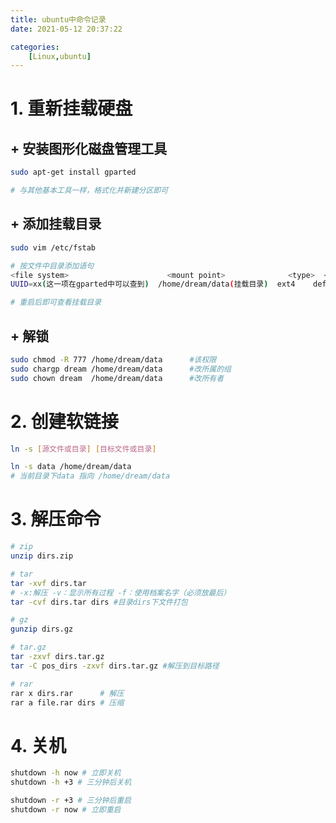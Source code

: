 ```yaml
---
title: ubuntu中命令记录
date: 2021-05-12 20:37:22

categories: 
    [Linux,ubuntu]
---
```


# 1. 重新挂载硬盘

## +  安装图形化磁盘管理工具
```bash
sudo apt-get install gparted

# 与其他基本工具一样，格式化并新建分区即可
```

## + 添加挂载目录
```bash
sudo vim /etc/fstab

# 按文件中目录添加语句
<file system>                      <mount point>              <type>  <options>    <dump>  <pass>
UUID=xx(这一项在gparted中可以查到)  /home/dream/data(挂载目录)  ext4    defaults    0   0

# 重启后即可查看挂载目录
```

## + 解锁

```bash
sudo chmod -R 777 /home/dream/data      #该权限
sudo chargp dream /home/dream/data      #改所属的组
sudo chown dream  /home/dream/data      #改所有者
```

# 2. 创建软链接

```bash
ln -s [源文件或目录] [目标文件或目录]

ln -s data /home/dream/data
# 当前目录下data 指向 /home/dream/data
```

# 3. 解压命令

```bash
# zip
unzip dirs.zip

# tar
tar -xvf dirs.tar
# -x:解压 -v：显示所有过程 -f：使用档案名字（必须放最后）
tar -cvf dirs.tar dirs #目录dirs下文件打包

# gz
gunzip dirs.gz

# tar.gz
tar -zxvf dirs.tar.gz
tar -C pos_dirs -zxvf dirs.tar.gz #解压到目标路径

# rar
rar x dirs.rar      # 解压
rar a file.rar dirs # 压缩
```

# 4. 关机
```bash
shutdown -h now # 立即关机
shutdown -h +3 # 三分钟后关机

shutdown -r +3 # 三分钟后重启
shutdown -r now # 立即重启
```